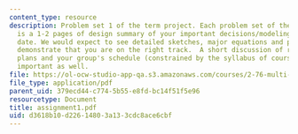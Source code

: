 ```yaml
---
content_type: resource
description: Problem set 1 of the term project. Each problem set of the term project
  is a 1-2 pages of design summary of your important decisions/modeling/progress to
  date. We would expect to see detailed sketches, major equations and plots which
  demonstrate that you are on the right track.  A short discussion of risks/mitigation
  plans and your group's schedule (constrained by the syllabus of course) would be
  important as well.
file: https://ol-ocw-studio-app-qa.s3.amazonaws.com/courses/2-76-multi-scale-system-design-fall-2004/d3618b10d22614803a133cdc8ace6cbf_assignment1.pdf
file_type: application/pdf
parent_uid: 379ecd44-c774-5b55-e8fd-bc14f51f5e96
resourcetype: Document
title: assignment1.pdf
uid: d3618b10-d226-1480-3a13-3cdc8ace6cbf
---
```

